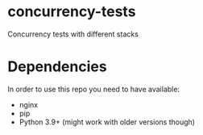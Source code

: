 # concurrency-tests
Concurrency tests with different stacks

# Dependencies

In order to use this repo you need to have available:
* nginx
* pip
* Python 3.9+ (might work with older versions though)
